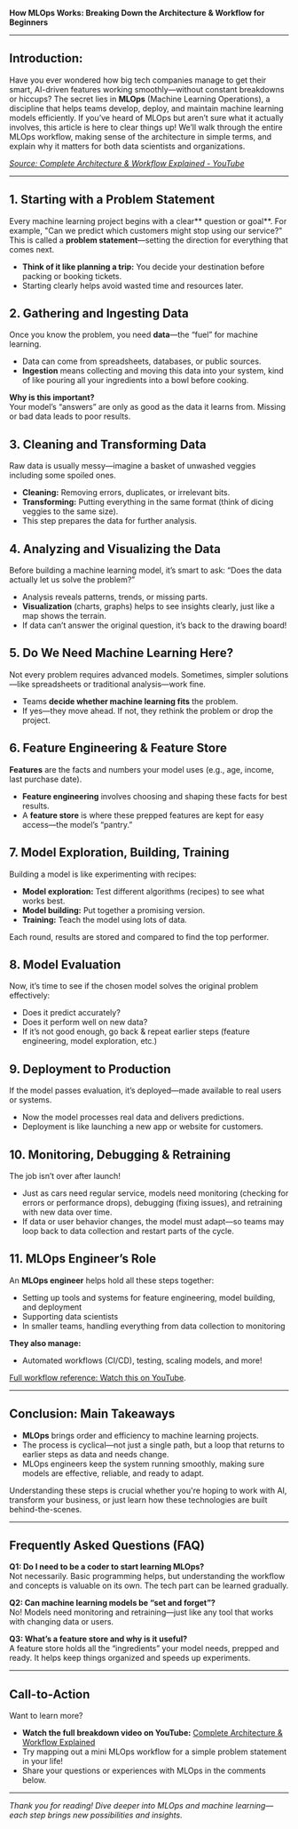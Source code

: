 **How MLOps Works: Breaking Down the Architecture & Workflow for Beginners**

---

## Introduction:  
Have you ever wondered how big tech companies manage to get their smart, AI-driven features working smoothly—without constant breakdowns or hiccups? The secret lies in **MLOps** (Machine Learning Operations), a discipline that helps teams develop, deploy, and maintain machine learning models efficiently. If you’ve heard of MLOps but aren’t sure what it actually involves, this article is here to clear things up! We’ll walk through the entire MLOps workflow, making sense of the architecture in simple terms, and explain why it matters for both data scientists and organizations.

*[Source: Complete Architecture & Workflow Explained - YouTube](https://www.youtube.com/watch?v=IN3zEeVte8c)*

---

## 1. Starting with a Problem Statement  
Every machine learning project begins with a clear** question or goal**. For example, "Can we predict which customers might stop using our service?" This is called a **problem statement**—setting the direction for everything that comes next.

- **Think of it like planning a trip:** You decide your destination before packing or booking tickets.
- Starting clearly helps avoid wasted time and resources later.

## 2. Gathering and Ingesting Data  
Once you know the problem, you need **data**—the “fuel” for machine learning.

- Data can come from spreadsheets, databases, or public sources.
- **Ingestion** means collecting and moving this data into your system, kind of like pouring all your ingredients into a bowl before cooking.

**Why is this important?**  
Your model’s “answers” are only as good as the data it learns from. Missing or bad data leads to poor results.

## 3. Cleaning and Transforming Data  
Raw data is usually messy—imagine a basket of unwashed veggies including some spoiled ones.

- **Cleaning:** Removing errors, duplicates, or irrelevant bits.
- **Transforming:** Putting everything in the same format (think of dicing veggies to the same size).
- This step prepares the data for further analysis.

## 4. Analyzing and Visualizing the Data  
Before building a machine learning model, it’s smart to ask: “Does the data actually let us solve the problem?”

- Analysis reveals patterns, trends, or missing parts.
- **Visualization** (charts, graphs) helps to see insights clearly, just like a map shows the terrain.
- If data can’t answer the original question, it’s back to the drawing board!

## 5. Do We Need Machine Learning Here?  
Not every problem requires advanced models. Sometimes, simpler solutions—like spreadsheets or traditional analysis—work fine.

- Teams **decide whether machine learning fits** the problem.
- If yes—they move ahead. If not, they rethink the problem or drop the project.

## 6. Feature Engineering & Feature Store  
**Features** are the facts and numbers your model uses (e.g., age, income, last purchase date).

- **Feature engineering** involves choosing and shaping these facts for best results.
- A **feature store** is where these prepped features are kept for easy access—the model’s “pantry.”

## 7. Model Exploration, Building, Training  
Building a model is like experimenting with recipes:

- **Model exploration:** Test different algorithms (recipes) to see what works best.
- **Model building:** Put together a promising version.
- **Training:** Teach the model using lots of data.

Each round, results are stored and compared to find the top performer.

## 8. Model Evaluation  
Now, it’s time to see if the chosen model solves the original problem effectively:

- Does it predict accurately?
- Does it perform well on new data?
- If it’s not good enough, go back & repeat earlier steps (feature engineering, model exploration, etc.)

## 9. Deployment to Production  
If the model passes evaluation, it’s deployed—made available to real users or systems.

- Now the model processes real data and delivers predictions.
- Deployment is like launching a new app or website for customers.

## 10. Monitoring, Debugging & Retraining  
The job isn’t over after launch!

- Just as cars need regular service, models need monitoring (checking for errors or performance drops), debugging (fixing issues), and retraining with new data over time.
- If data or user behavior changes, the model must adapt—so teams may loop back to data collection and restart parts of the cycle.

## 11. MLOps Engineer’s Role  
An **MLOps engineer** helps hold all these steps together:

- Setting up tools and systems for feature engineering, model building, and deployment
- Supporting data scientists
- In smaller teams, handling everything from data collection to monitoring

**They also manage:**  
- Automated workflows (CI/CD), testing, scaling models, and more!

[Full workflow reference: Watch this on YouTube](https://www.youtube.com/watch?v=IN3zEeVte8c).

---

## Conclusion: Main Takeaways  
- **MLOps** brings order and efficiency to machine learning projects.
- The process is cyclical—not just a single path, but a loop that returns to earlier steps as data and needs change.
- MLOps engineers keep the system running smoothly, making sure models are effective, reliable, and ready to adapt.

Understanding these steps is crucial whether you're hoping to work with AI, transform your business, or just learn how these technologies are built behind-the-scenes.

---

## Frequently Asked Questions (FAQ)

**Q1: Do I need to be a coder to start learning MLOps?**  
Not necessarily. Basic programming helps, but understanding the workflow and concepts is valuable on its own. The tech part can be learned gradually.

**Q2: Can machine learning models be “set and forget”?**  
No! Models need monitoring and retraining—just like any tool that works with changing data or users.

**Q3: What’s a feature store and why is it useful?**  
A feature store holds all the “ingredients” your model needs, prepped and ready. It helps keep things organized and speeds up experiments.

---

## Call-to-Action

Want to learn more?  
- **Watch the full breakdown video on YouTube:** [Complete Architecture & Workflow Explained](https://www.youtube.com/watch?v=IN3zEeVte8c)
- Try mapping out a mini MLOps workflow for a simple problem statement in your life!
- Share your questions or experiences with MLOps in the comments below.

---

*Thank you for reading! Dive deeper into MLOps and machine learning—each step brings new possibilities and insights.*